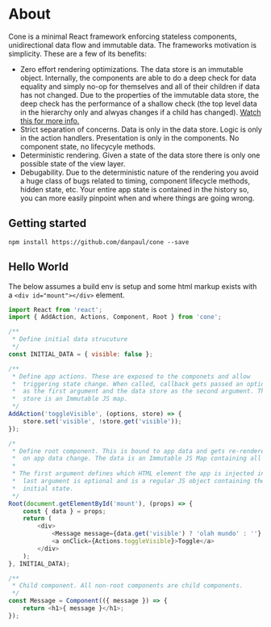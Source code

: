 # About

Cone is a minimal React framework enforcing stateless components, unidirectional data flow and immutable data. The frameworks motivation is simplicity. These are a few of its benefits:

* Zero effort rendering optimizations. The data store is an immutable object. Internally, the components are able to do a deep check for data equality and simply no-op for themselves and all of their children if data has not changed. Due to the properties of the immutable data store, the deep check has the performance of a shallow check (the top level data in the hierarchy only and alwyas changes if a child has changed). [Watch this for more info.](https://www.youtube.com/watch?v=I7IdS-PbEgI&feature=youtu.be)
* Strict separation of concerns. Data is only in the data store. Logic is only in the action handlers. Presentation is only in the components. No component state, no lifecycyle methods.
* Deterministic rendering. Given a state of the data store there is only one possible state of the view layer.
* Debugability. Due to the deterministic nature of the rendering you avoid a huge class of bugs related to timing, component lifecycle methods, hidden state, etc. Your entire app state is contained in the history so, you can more easily pinpoint when and where things are going wrong.

## Getting started
`npm install https://github.com/danpaul/cone --save`

## Hello World

The below assumes a build env is setup and some html markup exists with a `<div id="mount"></div>` element.

```javascript
import React from 'react';
import { AddAction, Actions, Component, Root } from 'cone';

/**
 * Define initial data strucuture
 */
const INITIAL_DATA = { visible: false };

/**
 * Define app actions. These are exposed to the componets and allow
 * 	triggering state change. When called, callback gets passed an options object
 * 	as the first argument and the data store as the second argument. The
 *  store is an Immutable JS map.
 */
AddAction('toggleVisible', (options, store) => {
	store.set('visible', !store.get('visible'));
});

/*
 * Define root component. This is bound to app data and gets re-rendered
 * 	on app data change. The data is an Immutable JS Map containing all app state.
 * 	
 * The first argument defines which HTML element the app is injected into. The
 *  last argument is optional and is a regular JS object containing the app's
 *  initial state.
 */
Root(document.getElementById('mount'), (props) => {
	const { data } = props;
	return (
		<div>
			<Message message={data.get('visible') ? 'olah mundo' : ''} />
			<a onClick={Actions.toggleVisible}>Toggle</a>
		</div>
	);
}, INITIAL_DATA);

/**
 * Child component. All non-root components are child components.
 */
const Message = Component(({ message }) => {
	return <h1>{ message }</h1>;
});

```